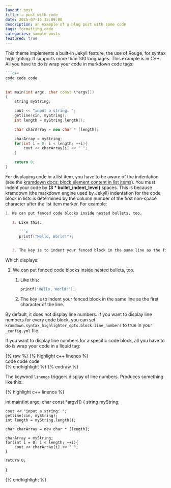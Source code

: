 ```yaml
---
layout: post
title: a post with code
date: 2015-07-15 15:09:00
description: an example of a blog post with some code
tags: formatting code
categories: sample-posts
featured: true
---
```


This theme implements a built-in Jekyll feature, the use of Rouge, for syntax highlighting.
It supports more than 100 languages.
This example is in C++.
All you have to do is wrap your code in markdown code tags:

````markdown
```c++
code code code
```
````

```c++
int main(int argc, char const \*argv[])
{
    string myString;

    cout << "input a string: ";
    getline(cin, myString);
    int length = myString.length();

    char charArray = new char * [length];

    charArray = myString;
    for(int i = 0; i < length; ++i){
        cout << charArray[i] << " ";
    }

    return 0;
}
```

For displaying code in a list item, you have to be aware of the indentation (see the [kramdown docs: block element content in list items](https://kramdown.gettalong.org/syntax.html#block-element-content-in-list-items)). You must indent your code by **(3 \* bullet_indent_level)** spaces. This is because kramdown (the markdown engine used by Jekyll) indentation for the code block in lists is determined by the column number of the first non-space character after the list item marker. For example:

````markdown
1. We can put fenced code blocks inside nested bullets, too.

   1. Like this:

      ```c
      printf("Hello, World!");
      ```

   2. The key is to indent your fenced block in the same line as the first character of the line.
````

Which displays:

1. We can put fenced code blocks inside nested bullets, too.

   1. Like this:

      ```c
      printf("Hello, World!");
      ```

   2. The key is to indent your fenced block in the same line as the first character of the line.

By default, it does not display line numbers. If you want to display line numbers for every code block, you can set `kramdown.syntax_highlighter_opts.block.line_numbers` to true in your `_config.yml` file.

If you want to display line numbers for a specific code block, all you have to do is wrap your code in a liquid tag:

{% raw %}
{% highlight c++ linenos %} <br/> code code code <br/> {% endhighlight %}
{% endraw %}

The keyword `linenos` triggers display of line numbers.
Produces something like this:

{% highlight c++ linenos %}

int main(int argc, char const \*argv[])
{
string myString;

    cout << "input a string: ";
    getline(cin, myString);
    int length = myString.length();

    char charArray = new char * [length];

    charArray = myString;
    for(int i = 0; i < length; ++i){
        cout << charArray[i] << " ";
    }

    return 0;

}

{% endhighlight %}
